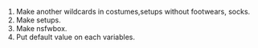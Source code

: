1. Make another wildcards in costumes,setups without footwears, socks.
2. Make setups.
3. Make nsfwbox.
4. Put default value on each variables.